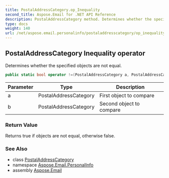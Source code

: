```yaml
---
title: PostalAddressCategory.op_Inequality
second_title: Aspose.Email for .NET API Reference
description: PostalAddressCategory method. Determines whether the specified objects are not equal
type: docs
weight: 140
url: /net/aspose.email.personalinfo/postaladdresscategory/op_inequality/
---
```

## PostalAddressCategory Inequality operator

Determines whether the specified objects are not equal.

```csharp
public static bool operator !=(PostalAddressCategory a, PostalAddressCategory b)
```

| Parameter | Type | Description |
| --- | --- | --- |
| a | PostalAddressCategory | First object to compare |
| b | PostalAddressCategory | Second object to compare |

### Return Value

Returns true if objects are not equal, otherwise false.

### See Also

* class [PostalAddressCategory](../)
* namespace [Aspose.Email.PersonalInfo](../../postaladdresscategory/)
* assembly [Aspose.Email](../../../)


